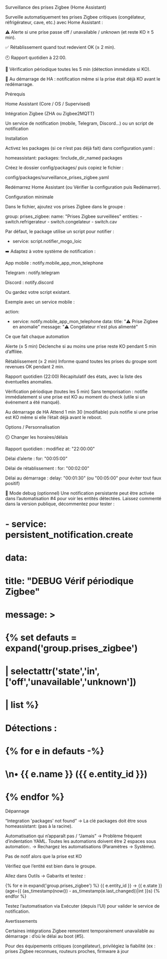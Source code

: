 Surveillance des prises Zigbee (Home Assistant)

Surveille automatiquement tes prises Zigbee critiques (congélateur, réfrigérateur, cave, etc.) avec Home Assistant :

⚠️ Alerte si une prise passe off / unavailable / unknown (et reste KO ≥ 5 min).

✅ Rétablissement quand tout redevient OK (≥ 2 min).

🕙 Rapport quotidien à 22:00.

🔁 Vérification périodique toutes les 5 min (détection immédiate si KO).

🔄 Au démarrage de HA : notification même si la prise était déjà KO avant le redémarrage.

Prérequis

Home Assistant (Core / OS / Supervised)

Intégration Zigbee (ZHA ou Zigbee2MQTT)

Un service de notification (mobile, Telegram, Discord…) ou un script de notification

Installation

Activez les packages (si ce n’est pas déjà fait) dans configuration.yaml :

homeassistant:
  packages: !include_dir_named packages


Créez le dossier config/packages/ puis copiez le fichier :

config/packages/surveillance_prises_zigbee.yaml


Redémarrez Home Assistant (ou Vérifier la configuration puis Redémarrer).

Configuration minimale

Dans le fichier, ajoutez vos prises Zigbee dans le groupe :

group:
  prises_zigbee:
    name: "Prises Zigbee surveillées"
    entities:
      - switch.refrigerateur
      - switch.congelateur
      - switch.cav


Par défaut, le package utilise un script pour notifier :

- service: script.notifier_mogo_loic


➡️ Adaptez à votre système de notification :

App mobile : notify.mobile_app_mon_telephone

Telegram : notify.telegram

Discord : notify.discord

Ou gardez votre script existant.

Exemple avec un service mobile :

action:
  - service: notify.mobile_app_mon_telephone
    data:
      title: "⚠️ Prise Zigbee en anomalie"
      message: "⚠️ Congélateur n'est plus alimenté"

Ce que fait chaque automation

Alerte (≥ 5 min)
Déclenche si au moins une prise reste KO pendant 5 min d’affilée.

Rétablissement (≥ 2 min)
Informe quand toutes les prises du groupe sont revenues OK pendant 2 min.

Rapport quotidien (22:00)
Récapitulatif des états, avec la liste des éventuelles anomalies.

Vérification périodique (toutes les 5 min)
Sans temporisation : notifie immédiatement si une prise est KO au moment du check (utile si un événement a été manqué).

Au démarrage de HA
Attend 1 min 30 (modifiable) puis notifie si une prise est KO même si elle l’était déjà avant le reboot.

Options / Personnalisation

⏲️ Changer les horaires/délais

Rapport quotidien : modifiez at: "22:00:00"

Délai d’alerte : for: "00:05:00"

Délai de rétablissement : for: "00:02:00"

Délai au démarrage : delay: "00:01:30" (ou "00:05:00" pour éviter tout faux positif)

🧪 Mode debug (optionnel)
Une notification persistante peut être activée dans l’automatisation #4 pour voir les entités détectées.
Laissez commenté dans la version publique, décommentez pour tester :

# - service: persistent_notification.create
#   data:
#     title: "DEBUG Vérif périodique Zigbee"
#     message: >
#       {% set defauts = expand('group.prises_zigbee')
#          | selectattr('state','in',['off','unavailable','unknown'])
#          | list %}
#       Détections :
#       {% for e in defauts -%}
#       \n• {{ e.name }} ({{ e.entity_id }})
#       {% endfor %}

Dépannage

“Integration 'packages' not found”
→ La clé packages doit être sous homeassistant: (pas à la racine).

Automatisation qui n’apparaît pas / “Jamais”
→ Problème fréquent d’indentation YAML. Toutes les automations doivent être 2 espaces sous automation:.
→ Rechargez les automatisations (Paramètres → Système).

Pas de notif alors que la prise est KO

Vérifiez que l’entité est bien dans le groupe.

Allez dans Outils → Gabarits et testez :

{% for e in expand('group.prises_zigbee') %}
{{ e.entity_id }} → {{ e.state }} (age={{ (as_timestamp(now()) - as_timestamp(e.last_changed))|int }}s)
{% endfor %}


Testez l’automatisation via Exécuter (depuis l’UI) pour valider le service de notification.

Avertissements

Certaines intégrations Zigbee remontent temporairement unavailable au démarrage : d’où le délai au boot (#5).

Pour des équipements critiques (congélateur), privilégiez la fiabilité (ex : prises Zigbee reconnues, routeurs proches, firmware à jour

